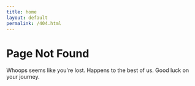 ```yaml
---
title: home
layout: default
permalink: /404.html
---
```


# Page Not Found

Whoops seems like you're lost. Happens to the best of us. Good luck on your journey. 